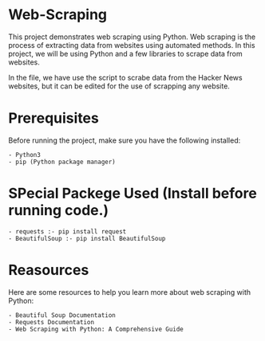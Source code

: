 # Web-Scraping
This project demonstrates web scraping using Python. Web scraping is the process of extracting data from websites using automated methods. In this project, we will be using Python and a few libraries to scrape data from websites.

In the file, we have use the script to scrabe data from the Hacker News websites, but it can be edited for the use of scrapping any website.

# Prerequisites
Before running the project, make sure you have the following installed:

    - Python3
    - pip (Python package manager)

# SPecial Packege Used (Install before running code.)

    - requests :- pip install request
    - BeautifulSoup :- pip install BeautifulSoup


# Reasources
Here are some resources to help you learn more about web scraping with Python:

    - Beautiful Soup Documentation
    - Requests Documentation
    - Web Scraping with Python: A Comprehensive Guide